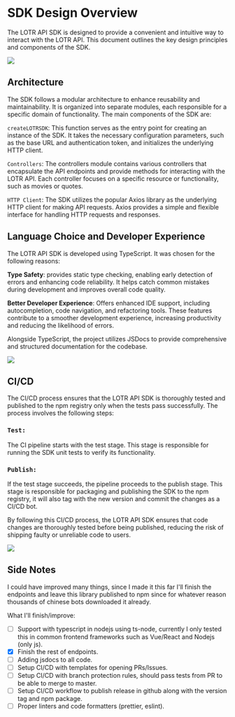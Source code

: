 # SDK Design Overview

The LOTR API SDK is designed to provide a convenient and intuitive way to interact with the LOTR API. This document outlines the key design principles and components of the SDK.

![](https://i.imgur.com/p0XAkcR.png)

## Architecture

The SDK follows a modular architecture to enhance reusability and maintainability. It is organized into separate modules, each responsible for a specific domain of functionality. The main components of the SDK are:

`createLOTRSDK`: This function serves as the entry point for creating an instance of the SDK. It takes the necessary configuration parameters, such as the base URL and authentication token, and initializes the underlying HTTP client.

`Controllers`: The controllers module contains various controllers that encapsulate the API endpoints and provide methods for interacting with the LOTR API. Each controller focuses on a specific resource or functionality, such as movies or quotes.

`HTTP Client`: The SDK utilizes the popular Axios library as the underlying HTTP client for making API requests. Axios provides a simple and flexible interface for handling HTTP requests and responses.

## Language Choice and Developer Experience
The LOTR API SDK is developed using TypeScript. It was chosen for the following reasons:

**Type Safety**: provides static type checking, enabling early detection of errors and enhancing code reliability. It helps catch common mistakes during development and improves overall code quality.

**Better Developer Experience**: Offers enhanced IDE support, including autocompletion, code navigation, and refactoring tools. These features contribute to a smoother development experience, increasing productivity and reducing the likelihood of errors.

Alongside TypeScript, the project utilizes JSDocs to provide comprehensive and structured documentation for the codebase.

![](https://i.imgur.com/natuGCJ.gif)

## CI/CD

The CI/CD process ensures that the LOTR API SDK is thoroughly tested and published to the npm registry only when the tests pass successfully. The process involves the following steps:

### `Test:` 

The CI pipeline starts with the test stage. This stage is responsible for running the SDK unit tests to verify its functionality. 

### `Publish:` 

If the test stage succeeds, the pipeline proceeds to the publish stage. This stage is responsible for packaging and publishing the SDK to the npm registry, it will also tag with the new version and commit the changes as a CI/CD bot.

By following this CI/CD process, the LOTR API SDK ensures that code changes are thoroughly tested before being published, reducing the risk of shipping faulty or unreliable code to users.

![](https://i.imgur.com/NbiVcT8.png)

## Side Notes

I could have improved many things, since I made it this far I'll finish the endpoints and leave this library published to npm since for whatever reason thousands of chinese bots downloaded it already.

What I'll finish/improve:

- [ ] Support with typescript in nodejs using ts-node, currently I only tested this in common frontend frameworks such as Vue/React and Nodejs (only js).
- [x] Finish the rest of endpoints.
- [ ] Adding jsdocs to all code.
- [ ] Setup CI/CD with templates for opening PRs/Issues.
- [ ] Setup CI/CD with branch protection rules, should pass tests from PR to be able to merge to master.
- [ ] Setup CI/CD workflow to publish release in github along with the version tag and npm package.
- [ ] Proper linters and code formatters (prettier, eslint).